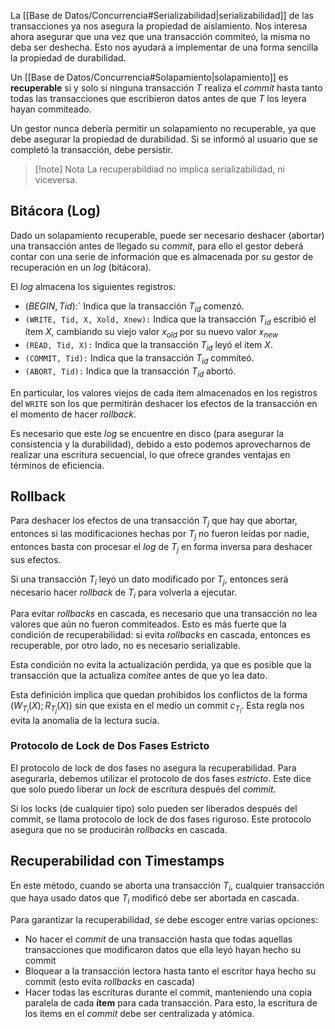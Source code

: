La [[Base de Datos/Concurrencia#Serializabilidad|serializabilidad]] de las transacciones ya nos asegura la propiedad de aislamiento. Nos interesa ahora asegurar que una vez que una transacción commiteó, la misma no deba ser deshecha. Esto nos ayudará a implementar de una forma sencilla la propiedad de durabilidad.

Un [[Base de Datos/Concurrencia#Solapamiento|solapamiento]] es **recuperable** si y solo si ninguna transacción $T$ realiza el *commit* hasta tanto todas las transacciones que escribieron datos antes de que $T$ los leyera hayan commiteado.

Un gestor nunca debería permitir un solapamiento no recuperable, ya que debe asegurar la propiedad de durabilidad. Si se informó al usuario que se completó la transacción, debe persistir.

> [!note] Nota
> La recuperabildiad no implica serializabilidad, ni viceversa.

## Bitácora (Log)

Dado un solapamiento recuperable, puede ser necesario deshacer (abortar) una transacción antes de llegado su *commit*, para ello el gestor deberá contar con una serie de información que es almacenada por su gestor de recuperación en un *log* (bitácora).

El *log* almacena los siguientes registros:

- $(BEGIN, Tid)$:` Indica que la transacción $T_{id}$ comenzó.
- `(WRITE, Tid, X, Xold, Xnew):` Indica que la transacción $T_{id}$ escribió el ítem $X$, cambiando su viejo valor $x_{old}$ por su nuevo valor $x_{new}$
- `(READ, Tid, X):` Indica que la transacción $T_{id}$ leyó el ítem $X$.
- `(COMMIT, Tid):` Indica que la transacción $T_{id}$ commiteó.
- `(ABORT, Tid):` Indica que la transacción $T_{id}$ abortó.

En particular, los valores viejos de cada ítem almacenados en los registros del `WRITE` son los que permitirán deshacer los efectos de la transacción en el momento de hacer *rollback*.

Es necesario que este *log* se encuentre en disco (para asegurar la consistencia y la durabilidad), debido a esto podemos aprovecharnos de realizar una escritura secuencial, lo que ofrece grandes ventajas en términos de eficiencia.

## Rollback

Para deshacer los efectos de una transacción $T_j$ que hay que abortar, entonces si las modificaciones hechas por $T_j$ no fueron leídas por nadie, entonces basta con procesar el *log* de $T_j$ en forma inversa para deshacer sus efectos.

Si una transacción $T_i$ leyó un dato modificado por $T_j$, entonces será necesario hacer *rollback* de $T_i$ para volverla a ejecutar.

Para evitar *rollbacks* en cascada, es necesario que una transacción no lea valores que aún no fueron commiteados. Esto es más fuerte que la condición de recuperabilidad: si evita *rollbacks* en cascada, entonces es recuperable, por otro lado, no es necesario serializable.

Esta condición no evita la actualización perdida, ya que es posible que la transacción que la actualiza *comitee* antes de que yo lea dato.

Esta definición implica que quedan prohibidos los conflictos de la forma $(W_{T_i}(X); R_{T_j}(X))$ sin que exista en el medio un commit $c_{T_i}$. Esta regla nos evita la anomalía de la lectura sucia.

### Protocolo de Lock de Dos Fases Estricto

El protocolo de lock de dos fases no asegura la recuperabilidad. Para asegurarla, debemos utilizar el protocolo de dos fases *estricto*. Este dice que solo puedo liberar un *lock* de escritura después del *commit*.

Si los locks (de cualquier tipo) solo pueden ser liberados después del commit, se llama protocolo de lock de dos fases riguroso. Este protocolo asegura que no se producirán *rollbacks* en cascada.

## Recuperabilidad con Timestamps

En este método, cuando se aborta una transacción $T_i$, cualquier transacción que haya usado datos que $T_i$ modificó debe ser abortada en cascada.

Para garantizar la recuperabilidad, se debe escoger entre varias opciones:

- No hacer el *commit* de una transacción hasta que todas aquellas transacciones que modificaron datos que ella leyó hayan hecho su commit
- Bloquear a la transacción lectora hasta tanto el escritor haya hecho su commit (esto evita *rollbacks* en cascada)
- Hacer todas las escrituras durante el commit, manteniendo una copia paralela de cada **ítem** para cada transacción. Para esto, la escritura de los ítems en el *commit* debe ser centralizada y atómica.
